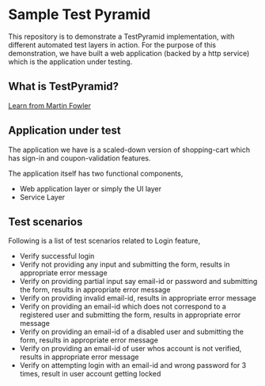 # Sample Test Pyramid

This repository is to demonstrate a TestPyramid implementation, with different automated test layers in action. For the purpose of this demonstration, we have built a web application (backed by a http service) which is the application under testing. 

## What is TestPyramid?

[Learn from Martin Fowler](https://martinfowler.com/bliki/TestPyramid.html)

## Application under test

The application we have is a scaled-down version of shopping-cart which has sign-in and coupon-validation features.

The application itself has two functional components,
* Web application layer or simply the UI layer
* Service Layer

## Test scenarios

Following is a list of test scenarios related to Login feature,

* Verify successful login
* Verify not providing any input and submitting the form, results in appropriate error message
* Verify on providing partial input say email-id or password and submitting the form, results in appropriate error message
* Verify on providing invalid email-id, results in appropriate error message
* Verify on providing an email-id which does not correspond to a registered user and submitting the form, results in appropriate error message
* Verify on providing an email-id of a disabled user and submitting the form, results in appropriate error message
* Verify on providing an email-id of user whos account is not verified, results in appropriate error message
* Verify on attempting login with an email-id and wrong password for 3 times, result in user account getting locked
